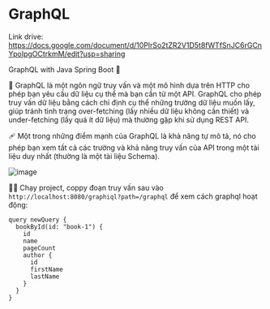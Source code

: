 # GraphQL

Link drive: https://docs.google.com/document/d/10PlrSo2tZR2V1D5t8fWTfSnJC6rGCnYpoIpgOCtrkmM/edit?usp=sharing

GraphQL with Java Spring Boot 🐐

👘 GraphQL là một ngôn ngữ truy vấn và một mô hình dựa trên HTTP cho phép bạn yêu cầu dữ liệu cụ thể mà bạn cần từ một API. GraphQL cho phép truy vấn dữ liệu bằng cách chỉ định cụ thể những trường dữ liệu muốn lấy, giúp tránh tình trạng over-fetching (lấy nhiều dữ liệu không cần thiết) và under-fetching (lấy quá ít dữ liệu) mà thường gặp khi sử dụng REST API.

🩹 Một trong những điểm mạnh của GraphQL là khả năng tự mô tả, nó cho phép bạn xem tất cả các trường và khả năng truy vấn của API trong một tài liệu duy nhất (thường là một tài liệu Schema).

![image](https://github.com/thinhotwp1/GraphQL/assets/61654110/e4c30d59-9a01-4ab6-a888-fd0643ae24c4)

👯‍♂️ Chạy project, coppy đoạn truy vấn sau vào ```http://localhost:8080/graphiql?path=/graphql``` để xem cách graphql hoạt động:
```
query newQuery {
  bookById(id: "book-1") {
    id
    name
    pageCount
    author {
      id
      firstName
      lastName
    }
  }
}
```
